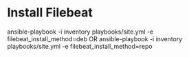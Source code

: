 # Install Filebeat
ansible-playbook -i inventory playbooks/site.yml -e filebeat_install_method=deb
OR
ansible-playbook -i inventory playbooks/site.yml -e filebeat_install_method=repo